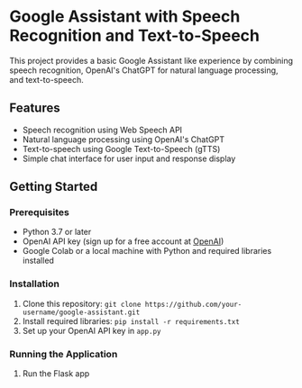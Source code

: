 Google Assistant with Speech Recognition and Text-to-Speech
=====================================================

This project provides a basic Google Assistant like experience by combining speech recognition, OpenAI's ChatGPT for natural language processing, and text-to-speech.

Features
--------

* Speech recognition using Web Speech API
* Natural language processing using OpenAI's ChatGPT
* Text-to-speech using Google Text-to-Speech (gTTS)
* Simple chat interface for user input and response display

Getting Started
---------------

### Prerequisites

* Python 3.7 or later
* OpenAI API key (sign up for a free account at [OpenAI](https://openai.com/))
* Google Colab or a local machine with Python and required libraries installed

### Installation

1. Clone this repository: `git clone https://github.com/your-username/google-assistant.git`
2. Install required libraries: `pip install -r requirements.txt`
3. Set up your OpenAI API key in `app.py`

### Running the Application

1. Run the Flask app
